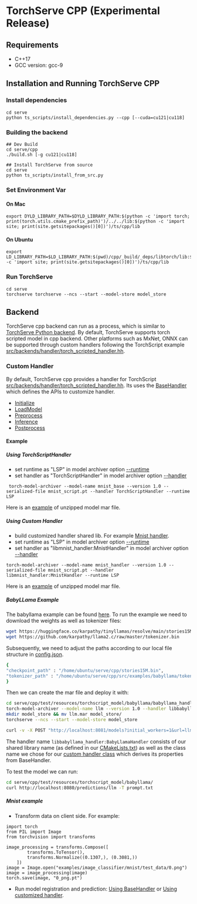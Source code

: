 # TorchServe CPP (Experimental Release)
## Requirements
* C++17
* GCC version: gcc-9
## Installation and Running TorchServe CPP

### Install dependencies
```
cd serve
python ts_scripts/install_dependencies.py --cpp [--cuda=cu121|cu118]
```
### Building the backend
```
## Dev Build
cd serve/cpp
./build.sh [-g cu121|cu118]

## Install TorchServe from source
cd serve
python ts_scripts/install_from_src.py
```
### Set Environment Var
#### On Mac
```
export DYLD_LIBRARY_PATH=$DYLD_LIBRARY_PATH:$(python -c 'import torch; print(torch.utils.cmake_prefix_path)')/../../lib:$(python -c 'import site; print(site.getsitepackages()[0])')/ts/cpp/lib
```
#### On Ubuntu
```
export LD_LIBRARY_PATH=$LD_LIBRARY_PATH:$(pwd)/cpp/_build/_deps/libtorch/lib:$(python -c 'import site; print(site.getsitepackages()[0])')/ts/cpp/lib
```
### Run TorchServe
```
cd serve
torchserve torchserve --ncs --start --model-store model_store
```
## Backend
TorchServe cpp backend can run as a process, which is similar to [TorchServe Python backend](https://github.com/pytorch/serve/tree/master/ts). By default, TorchServe supports torch scripted model in cpp backend. Other platforms such as MxNet, ONNX can be supported through custom handlers following the TorchScript example [src/backends/handler/torch_scripted_handler.hh](https://github.com/pytorch/serve/blob/master/src/backends/handler/torch_scripted_handler.hh).
### Custom Handler
By default, TorchServe cpp provides a handler for TorchScript [src/backends/handler/torch_scripted_handler.hh](https://github.com/pytorch/serve/blob/master/src/backends/handler/torch_scripted_handler.hh). Its uses the [BaseHandler](https://github.com/pytorch/serve/blob/master/src/backends/handler/base_handler.hh) which defines the APIs to customize handler.
* [Initialize](serve/blob/cpp_backend/cpp/src/backends/handler/base_handler.hh#L29)
* [LoadModel](serve/blob/cpp_backend/cpp/src/backends/handler/base_handler.hh#L37)
* [Preprocess](serve/blob/cpp_backend/cpp/src/backends/handler/base_handler.hh#L40)
* [Inference](serve/blob/cpp_backend/cpp/src/backends/handler/base_handler.hh#L46)
* [Postprocess](serve/blob/cpp_backend/cpp/src/backends/handler/base_handler.hh#L53)
#### Example
##### Using TorchScriptHandler
* set runtime as "LSP" in model archiver option [--runtime](https://github.com/pytorch/serve/tree/master/model-archiver#arguments)
* set handler as "TorchScriptHandler" in model archiver option [--handler](https://github.com/pytorch/serve/tree/master/model-archiver#arguments)
```
 torch-model-archiver --model-name mnist_base --version 1.0 --serialized-file mnist_script.pt --handler TorchScriptHandler --runtime LSP
```
Here is an [example](https://github.com/pytorch/serve/tree/cpp_backend/cpp/test/resources/torchscript_model/mnist/base_handler) of unzipped model mar file.
##### Using Custom Handler
* build customized handler shared lib. For example [Mnist handler](https://github.com/pytorch/serve/blob/cpp_backend/cpp/src/examples/image_classifier/mnist).
* set runtime as "LSP" in model archiver option [--runtime](https://github.com/pytorch/serve/tree/master/model-archiver#arguments)
* set handler as "libmnist_handler:MnistHandler" in model archiver option [--handler](https://github.com/pytorch/serve/tree/master/model-archiver#arguments)
```
torch-model-archiver --model-name mnist_handler --version 1.0 --serialized-file mnist_script.pt --handler libmnist_handler:MnistHandler --runtime LSP
```
Here is an [example](https://github.com/pytorch/serve/tree/cpp_backend/cpp/test/resources/torchscript_model/mnist/mnist_handler) of unzipped model mar file.
##### BabyLLama Example
The babyllama example can be found [here](https://github.com/pytorch/serve/blob/master/cpp/src/examples/babyllama/).
To run the example we need to download the weights as well as tokenizer files:
```bash
wget https://huggingface.co/karpathy/tinyllamas/resolve/main/stories15M.bin
wget https://github.com/karpathy/llama2.c/raw/master/tokenizer.bin
```
Subsequently, we need to adjust the paths according to our local file structure in [config.json](https://github.com/pytorch/serve/blob/master/serve/cpp/test/resources/torchscript_model/babyllama/babyllama_handler/config.json).
```bash
{
"checkpoint_path" : "/home/ubuntu/serve/cpp/stories15M.bin",
"tokenizer_path" : "/home/ubuntu/serve/cpp/src/examples/babyllama/tokenizer.bin"
}
```
Then we can create the mar file and deploy it with:
```bash
cd serve/cpp/test/resources/torchscript_model/babyllama/babyllama_handler
torch-model-archiver --model-name llm --version 1.0 --handler libbabyllama_handler:BabyLlamaHandler --runtime LSP --extra-files config.json
mkdir model_store && mv llm.mar model_store/
torchserve --ncs --start --model-store model_store

curl -v -X POST "http://localhost:8081/models?initial_workers=1&url=llm.mar"
```
The handler name `libbabyllama_handler:BabyLlamaHandler` consists of our shared library name (as defined in our [CMakeLists.txt](https://github.com/pytorch/serve/blob/master/serve/cpp/src/examples/CMakeLists.txt)) as well as the class name we chose for our [custom handler class](https://github.com/pytorch/serve/blob/master/serve/cpp/src/examples/babyllama/baby_llama_handler.cc) which derives its properties from BaseHandler.

To test the model we can run:
```bash
cd serve/cpp/test/resources/torchscript_model/babyllama/
curl http://localhost:8080/predictions/llm -T prompt.txt
```
##### Mnist example
* Transform data on client side. For example:
```
import torch
from PIL import Image
from torchvision import transforms

image_processing = transforms.Compose([
        transforms.ToTensor(),
        transforms.Normalize((0.1307,), (0.3081,))
    ])
image = Image.open("examples/image_classifier/mnist/test_data/0.png")
image = image_processing(image)
torch.save(image, "0_png.pt")
```
* Run model registration and prediction: [Using BaseHandler](serve/cpp/test/backends/torch_scripted/torch_scripted_backend_test.cc#L54) or [Using customized handler](serve/cpp/test/backends/torch_scripted/torch_scripted_backend_test.cc#L72).
